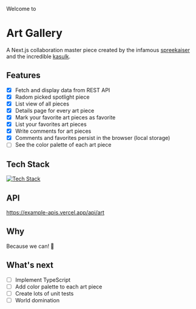 Welcome to

# Art Gallery

A Next.js collaboration master piece created by the infamous [spreekaiser](https://github.com/spreekaiser) and the incredible [kasulk](https://github.com/kasulk).

## Features

- [x] Fetch and display data from REST API
- [x] Radom picked spotlight piece
- [x] List view of all pieces
- [x] Details page for every art piece
- [x] Mark your favorite art pieces as favorite
- [x] List your favorites art pieces
- [x] Write comments for art pieces
- [x] Comments and favorites persist in the browser (local storage)
- [ ] See the color palette of each art piece

## Tech Stack

[![Tech Stack](https://skillicons.dev/icons?i=html,css,js,react,nextjs,jest)](https://skillicons.dev)

## API

https://example-apis.vercel.app/api/art

## Why

Because we can! 💅

## What's next

- [ ] Implement TypeScript
- [ ] Add color palette to each art piece
- [ ] Create lots of unit tests
- [ ] World domination
